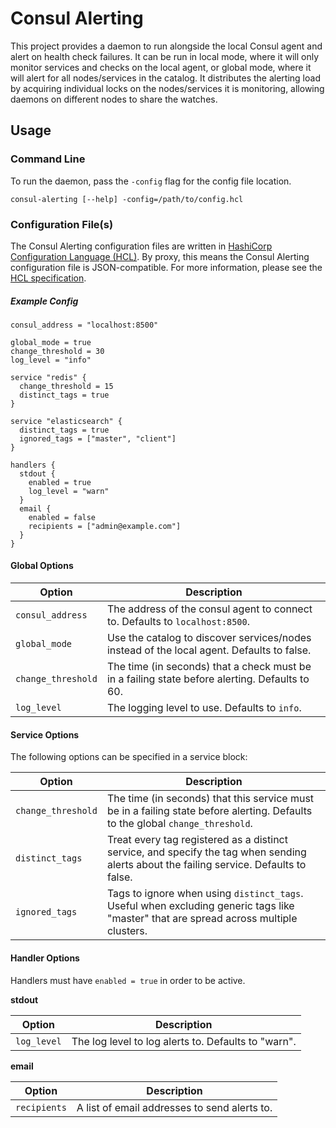 Consul Alerting
================

This project provides a daemon to run alongside the local Consul agent and alert on health check failures. It can be run in local mode, where it will only monitor services and checks on the local agent, or global mode, where it will alert for all nodes/services in the catalog. It distributes the alerting load by acquiring individual locks on the nodes/services it is monitoring, allowing daemons on different nodes to share the watches.

Usage
-----

### Command Line
To run the daemon, pass the `-config` flag for the config file location.

`consul-alerting [--help] -config=/path/to/config.hcl`

### Configuration File(s)
The Consul Alerting configuration files are written in [HashiCorp Configuration Language (HCL)][HCL]. By proxy, this means the Consul Alerting configuration file is JSON-compatible. For more information, please see the [HCL specification][HCL].

##### Example Config
```hcl
consul_address = "localhost:8500"

global_mode = true
change_threshold = 30
log_level = "info"

service "redis" {
  change_threshold = 15
  distinct_tags = true
}

service "elasticsearch" {
  distinct_tags = true
  ignored_tags = ["master", "client"]
}

handlers {
  stdout {
    enabled = true
    log_level = "warn"
  }
  email {
    enabled = false
    recipients = ["admin@example.com"]
  }
}
```

#### Global Options

|       Option       | Description |
| ------------------ |------------ |
| `consul_address`   | The address of the consul agent to connect to. Defaults to `localhost:8500`.
| `global_mode`      | Use the catalog to discover services/nodes instead of the local agent. Defaults to false.
| `change_threshold` | The time (in seconds) that a check must be in a failing state before alerting. Defaults to 60.
| `log_level`        | The logging level to use. Defaults to `info`.

#### Service Options
The following options can be specified in a service block:

|       Option       | Description |
| ------------------ |------------ |
| `change_threshold` | The time (in seconds) that this service must be in a failing state before alerting. Defaults to the global `change_threshold`.
| `distinct_tags`    | Treat every tag registered as a distinct service, and specify the tag when sending alerts about the failing service. Defaults to false.
| `ignored_tags`     | Tags to ignore when using `distinct_tags`. Useful when excluding generic tags like "master" that are spread across multiple clusters.

#### Handler Options
Handlers must have `enabled = true` in order to be active.

**stdout**

|       Option       | Description |
| ------------------ |------------ |
| `log_level`        | The log level to log alerts to. Defaults to "warn".

**email**

|       Option       | Description |
| ------------------ |------------ |
| `recipients`       | A list of email addresses to send alerts to.

[HCL]: https://github.com/hashicorp/hcl "HashiCorp Configuration Language (HCL)"